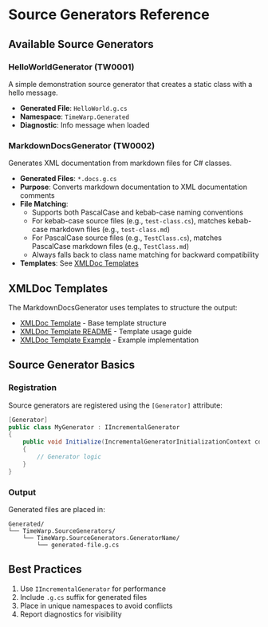 # Source Generators Reference

## Available Source Generators

### HelloWorldGenerator (TW0001)

A simple demonstration source generator that creates a static class with a hello message.

- **Generated File**: `HelloWorld.g.cs`
- **Namespace**: `TimeWarp.Generated`
- **Diagnostic**: Info message when loaded

### MarkdownDocsGenerator (TW0002)

Generates XML documentation from markdown files for C# classes.

- **Generated Files**: `*.docs.g.cs` 
- **Purpose**: Converts markdown documentation to XML documentation comments
- **File Matching**: 
  - Supports both PascalCase and kebab-case naming conventions
  - For kebab-case source files (e.g., `test-class.cs`), matches kebab-case markdown files (e.g., `test-class.md`)
  - For PascalCase source files (e.g., `TestClass.cs`), matches PascalCase markdown files (e.g., `TestClass.md`)
  - Always falls back to class name matching for backward compatibility
- **Templates**: See [XMLDoc Templates](#xmldoc-templates)

## XMLDoc Templates

The MarkdownDocsGenerator uses templates to structure the output:

- [XMLDoc Template](./xmldoc-template.md) - Base template structure
- [XMLDoc Template README](./xmldoc-template-readme.md) - Template usage guide
- [XMLDoc Template Example](./xmldoc-template-example.md) - Example implementation

## Source Generator Basics

### Registration

Source generators are registered using the `[Generator]` attribute:

```csharp
[Generator]
public class MyGenerator : IIncrementalGenerator
{
    public void Initialize(IncrementalGeneratorInitializationContext context)
    {
        // Generator logic
    }
}
```

### Output

Generated files are placed in:
```
Generated/
└── TimeWarp.SourceGenerators/
    └── TimeWarp.SourceGenerators.GeneratorName/
        └── generated-file.g.cs
```

## Best Practices

1. Use `IIncrementalGenerator` for performance
2. Include `.g.cs` suffix for generated files
3. Place in unique namespaces to avoid conflicts
4. Report diagnostics for visibility